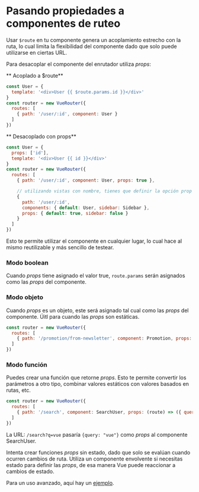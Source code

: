 # Pasando propiedades a componentes de ruteo

Usar `$route` en tu componente genera un acoplamiento estrecho con la ruta, lo cual limita la flexibilidad del componente dado que solo puede utilizarse en ciertas URL.

Para desacoplar el componente del enrutador utiliza _props_:

** Acoplado a $route**

``` js
const User = {
  template: '<div>User {{ $route.params.id }}</div>'
}
const router = new VueRouter({
  routes: [
    { path: '/user/:id', component: User }
  ]
})
```

** Desacoplado con props**

``` js
const User = {
  props: ['id'],
  template: '<div>User {{ id }}</div>'
}
const router = new VueRouter({
  routes: [
    { path: '/user/:id', component: User, props: true },

    // utilizando vistas con nombre, tienes que definir la opción prop para cada una de ellas:
    {
      path: '/user/:id',
      components: { default: User, sidebar: Sidebar },
      props: { default: true, sidebar: false }
    }
  ]
})
```

Esto te permite utilizar el componente en cualquier lugar, lo cual hace al mismo reutilizable y más sencillo de testear.

### Modo boolean

Cuando _props_ tiene asignado el valor true, `route.params` serán asignados como las _props_ del componente.

### Modo objeto

Cuando _props_ es un objeto, este será asignado tal cual como las _props_ del componente.
Úitl para cuando las _props_ son estáticas.

``` js
const router = new VueRouter({
  routes: [
    { path: '/promotion/from-newsletter', component: Promotion, props: { newsletterPopup: false } }
  ]
})
```

### Modo función

Puedes crear una función que retorne _props_.
Esto te permite convertir los parámetros a otro tipo, combinar valores estáticos con valores basados en rutas, etc.

``` js
const router = new VueRouter({
  routes: [
    { path: '/search', component: SearchUser, props: (route) => ({ query: route.query.q }) }
  ]
})
```

La URL: `/search?q=vue` pasaría `{query: "vue"}` como _props_ al componente SearchUser.

Intenta crear funciones _props_ sin estado, dado que solo se evalúan cuando ocurren cambios de ruta.
Utiliza un componente envolvente si necesitas estado para definir las _props_, de esa manera Vue puede reaccionar a cambios de estado.


Para un uso avanzado, aquí hay un [ejemplo](https://github.com/vuejs/vue-router/blob/dev/examples/route-props/app.js).

